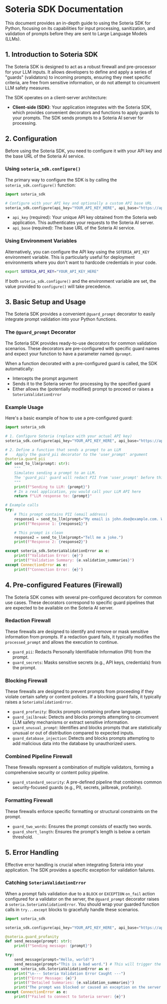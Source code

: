 # Soteria SDK Documentation

This document provides an in-depth guide to using the Soteria SDK for Python, focusing on its capabilities for input processing, sanitization, and validation of prompts before they are sent to Large Language Models (LLMs).

## 1. Introduction to Soteria SDK

The Soteria SDK is designed to act as a robust firewall and pre-processor for your LLM inputs. It allows developers to define and apply a series of "guards" (validators) to incoming prompts, ensuring they meet specific criteria, are free from sensitive information, or do not attempt to circumvent LLM safety measures.

The SDK operates on a client-server architecture:
- **Client-side (SDK)**: Your application integrates with the Soteria SDK, which provides convenient decorators and functions to apply guards to your prompts. The SDK sends prompts to a Soteria AI server for processing.

## 2. Configuration

Before using the Soteria SDK, you need to configure it with your API key and the base URL of the Soteria AI service.

### Using `soteria_sdk.configure()`

The primary way to configure the SDK is by calling the `soteria_sdk.configure()` function:

```python
import soteria_sdk

# Configure with your API key and optionally a custom API base URL
soteria_sdk.configure(api_key="YOUR_API_KEY_HERE", api_base="https://api.soteriainfra.com")
```

- `api_key` (required): Your unique API key obtained from the Soteria web application. This authenticates your requests to the Soteria AI server.
- `api_base` (required): The base URL of the Soteria AI service.

### Using Environment Variables

Alternatively, you can configure the API key using the `SOTERIA_API_KEY` environment variable. This is particularly useful for deployment environments where you don't want to hardcode credentials in your code.

```bash
export SOTERIA_API_KEY="YOUR_API_KEY_HERE"
```

If both `soteria_sdk.configure()` and the environment variable are set, the value provided to `configure()` will take precedence.

## 3. Basic Setup and Usage

The Soteria SDK provides a convenient `@guard_prompt` decorator to easily integrate prompt validation into your Python functions.

### The `@guard_prompt` Decorator

The Soteria SDK provides ready-to-use decorators for common validation scenarios. These decorators are pre-configured with specific guard names and expect your function to have a parameter named `@prompt`.

When a function decorated with a pre-configured guard is called, the SDK automatically:

- Intercepts the prompt argument
- Sends it to the Soteria server for processing by the specified guard
- Either allows the (potentially modified) prompt to proceed or raises a `SoteriaValidationError`

### Example Usage

Here's a basic example of how to use a pre-configured guard:

```python
import soteria_sdk

# 1. Configure Soteria (replace with your actual API key)
soteria_sdk.configure(api_key="YOUR_API_KEY_HERE", api_base="https://api.soteriainfra.com")

# 2. Define a function that sends a prompt to an LLM
#    Apply the guard_pii decorator to the 'user_prompt' argument
@soteria.guard_pii
def send_to_llm(prompt: str):
    """
    Simulates sending a prompt to an LLM.
    The 'guard_pii' guard will redact PII from 'user_prompt' before this function runs.
    """
    print(f"Sending to LLM: {prompt}")
    # In a real application, you would call your LLM API here
    return f"LLM response to: {prompt}"

# Example calls
try:
    # This prompt contains PII (email address)
    response1 = send_to_llm(prompt="My email is john.doe@example.com. What's the weather like?")
    print(f"Response 1: {response1}")

    # This prompt is clean
    response2 = send_to_llm(prompt="Tell me a joke.")
    print(f"Response 2: {response2}")

except soteria_sdk.SoteriaValidationError as e:
    print(f"Validation Error: {e}")
    print(f"Validation Summary: {e.validation_summaries}")
except ConnectionError as e:
    print(f"Connection Error: {e}")
```

## 4. Pre-configured Features (Firewall)

The Soteria SDK comes with several pre-configured decorators for common use cases. These decorators correspond to specific guard pipelines that are expected to be available on the Soteria AI server.

### Redaction Firewall

These firewalls are designed to identify and remove or mask sensitive information from prompts. If a redaction guard fails, it typically modifies the `processed_prompt` and allows the execution to continue.

- `guard_pii`: Redacts Personally Identifiable Information (PII) from the prompt.
- `guard_secrets`: Masks sensitive secrets (e.g., API keys, credentials) from the prompt.

### Blocking Firewall

These firewalls are designed to prevent prompts from proceeding if they violate certain safety or content policies. If a blocking guard fails, it typically raises a `SoteriaValidationError`.

- `guard_profanity`: Blocks prompts containing profane language.
- `guard_jailbreak`: Detects and blocks prompts attempting to circumvent LLM safety mechanisms or extract sensitive information.
- `guard_unusual_prompt`: Identifies and blocks prompts that are statistically unusual or out of distribution compared to expected inputs.
- `guard_database_injection`: Detects and blocks prompts attempting to add malicious data into the database by unauthorized users.

### Combined Pipeline Firewall

These firewalls represent a combination of multiple validators, forming a comprehensive security or content policy pipeline.

- `guard_standard_security`: A pre-defined pipeline that combines common security-focused guards (e.g., PII, secrets, jailbreak, profanity).

### Formatting Firewall

These firewalls enforce specific formatting or structural constraints on the prompt.

- `guard_two_words`: Ensures the prompt consists of exactly two words.
- `guard_short_length`: Ensures the prompt's length is below a certain threshold.

## 5. Error Handling

Effective error handling is crucial when integrating Soteria into your application. The SDK provides a specific exception for validation failures.

### Catching `SoteriaValidationError`

When a prompt fails validation due to a `BLOCK` or `EXCEPTION` `on_fail` action configured for a validator on the server, the `@guard_prompt` decorator raises a `soteria.SoteriaValidationError`. You should wrap your guarded function calls in `try...except` blocks to gracefully handle these scenarios.

```python
import soteria_sdk

soteria_sdk.configure(api_key="YOUR_API_KEY_HERE", api_base="https://api.soteriainfra.com")

@soteria.guard_profanity
def send_message(prompt: str):
    print(f"Sending message: {prompt}")

try:
    send_message(prompt="Hello, world!")
    send_message(prompt="This is a bad word.") # This will trigger the error
except soteria_sdk.SoteriaValidationError as e:
    print("\n--- Soteria Validation Error Caught ---")
    print(f"Error Message: {e}")
    print(f"Detailed Summaries: {e.validation_summaries}")
    print("The prompt was blocked or caused an exception on the server.")
except ConnectionError as e:
    print(f"Failed to connect to Soteria server: {e}")
```
